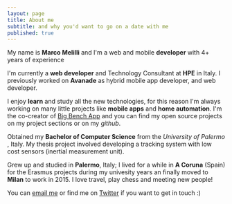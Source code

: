 ```yaml
---
layout: page
title: About me
subtitle: and why you'd want to go on a date with me
published: true
---
```


My name is **Marco Melilli** and I'm a web and mobile **developer** with 4+ years of experience

<span style="font-size: 24px;" class="fa fa-briefcase"></span>
<span>  I'm currently a **web developer** and Technology Consultant at **HPE** in Italy. I previously worked on **Avanade** as hybrid mobile app developer, and web developer.</span>

<span style="font-size: 24px;" class="fa fa-rocket"></span>
<span>  I enjoy **learn** and study all the new technologies, for this reason I'm always working on many little projects like **mobile apps** and **home automation**.
I'm the co-creator of [Big Bench App](https://big-bench.com) and you can find my open source projects on my project sections or on my _github_.</span>

<span style="font-size: 24px;" class="fa fa-graduation-cap"></span>
<span>  Obtained my **Bachelor of Computer Science** from the _University of Palermo_ , Italy. My thesis project involved developing a tracking system with low cost sensors (inertial measurement unit).</span>

<span style="font-size: 24px;" class="fa fa-globe"></span>
<span>  Grew up and studied in **Palermo**, Italy; I lived for a while in **A Coruna** (Spain) for the Erasmus projects during my univesity years an finally moved to **Milan** to work in 2015.
I love travel, play chess and meeting new people!</span>

<span style="font-size: 24px;" class="fa fa-envelope-o"></span>
<span>  You can [email me](mail:marcomelilli92@hotmail.it) or find me on [Twitter](https://twitter.com/melilli_marco) if you want to get in touch :)</span>
